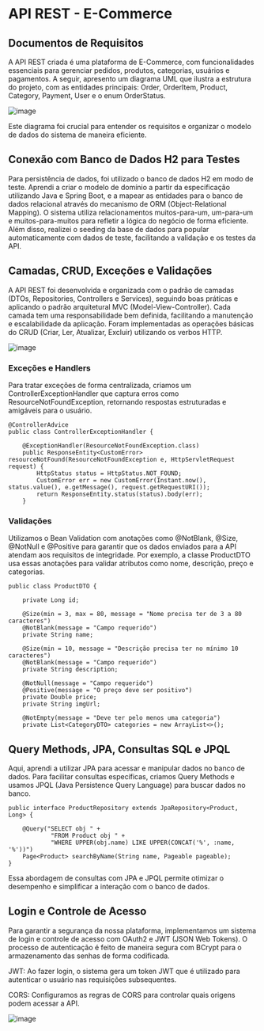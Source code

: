 # API REST - E-Commerce

## Documentos de Requisitos
A API REST criada é uma plataforma de E-Commerce, com funcionalidades essenciais para gerenciar pedidos, produtos, categorias, usuários e pagamentos. A seguir, apresento um diagrama UML que ilustra a estrutura do projeto, com as entidades principais: Order, OrderItem, Product, Category, Payment, User e o enum OrderStatus. 

![image](https://github.com/user-attachments/assets/c599c60a-aa6a-4f91-b960-4239f4bffe89)

Este diagrama foi crucial para entender os requisitos e organizar o modelo de dados do sistema de maneira eficiente.

##
## Conexão com Banco de Dados H2 para Testes
Para persistência de dados, foi utilizado o banco de dados H2 em modo de teste. Aprendi a criar o modelo de domínio a partir da especificação utilizando Java e Spring Boot, e a mapear as entidades para o banco de dados relacional através do mecanismo de ORM (Object-Relational Mapping). O sistema utiliza relacionamentos muitos-para-um, um-para-um e muitos-para-muitos para refletir a lógica do negócio de forma eficiente. Além disso, realizei o seeding da base de dados para popular automaticamente com dados de teste, facilitando a validação e os testes da API.

##
## Camadas, CRUD, Exceções e Validações
A API REST foi desenvolvida e organizada com o padrão de camadas (DTOs, Repositories, Controllers e Services), seguindo boas práticas e aplicando o padrão arquitetural MVC (Model-View-Controller). Cada camada tem uma responsabilidade bem definida, facilitando a manutenção e escalabilidade da aplicação. Foram implementadas as operações básicas do CRUD (Criar, Ler, Atualizar, Excluir) utilizando os verbos HTTP.

![image](https://github.com/user-attachments/assets/935cbdc4-7a5a-4428-8625-a73e3ed5ab89)

### Exceções e Handlers
Para tratar exceções de forma centralizada, criamos um ControllerExceptionHandler que captura erros como ResourceNotFoundException, retornando respostas estruturadas e amigáveis para o usuário.

    @ControllerAdvice
    public class ControllerExceptionHandler {
    
        @ExceptionHandler(ResourceNotFoundException.class)
        public ResponseEntity<CustomError> resourceNotFound(ResourceNotFoundException e, HttpServletRequest request) {
            HttpStatus status = HttpStatus.NOT_FOUND;
            CustomError err = new CustomError(Instant.now(), status.value(), e.getMessage(), request.getRequestURI());
            return ResponseEntity.status(status).body(err);
        }

### Validações
Utilizamos o Bean Validation com anotações como @NotBlank, @Size, @NotNull e @Positive para garantir que os dados enviados para a API atendam aos requisitos de integridade. Por exemplo, a classe ProductDTO usa essas anotações para validar atributos como nome, descrição, preço e categorias.

    public class ProductDTO {
    
        private Long id;
    
        @Size(min = 3, max = 80, message = "Nome precisa ter de 3 a 80 caracteres")
        @NotBlank(message = "Campo requerido")
        private String name;
    
        @Size(min = 10, message = "Descrição precisa ter no mínimo 10 caracteres")
        @NotBlank(message = "Campo requerido")
        private String description;
    
        @NotNull(message = "Campo requerido")
        @Positive(message = "O preço deve ser positivo")
        private Double price;
        private String imgUrl;
    
        @NotEmpty(message = "Deve ter pelo menos uma categoria")
        private List<CategoryDTO> categories = new ArrayList<>();

##
## Query Methods, JPA, Consultas SQL e JPQL
Aqui, aprendi a utilizar JPA para acessar e manipular dados no banco de dados. Para facilitar consultas específicas, criamos Query Methods e usamos JPQL (Java Persistence Query Language) para buscar dados no banco.

    public interface ProductRepository extends JpaRepository<Product, Long> {
    
        @Query("SELECT obj " +
                "FROM Product obj " +
                "WHERE UPPER(obj.name) LIKE UPPER(CONCAT('%', :name, '%'))")
        Page<Product> searchByName(String name, Pageable pageable);
    }

Essa abordagem de consultas com JPA e JPQL permite otimizar o desempenho e simplificar a interação com o banco de dados.

##
## Login e Controle de Acesso
Para garantir a segurança da nossa plataforma, implementamos um sistema de login e controle de acesso com OAuth2 e JWT (JSON Web Tokens). O processo de autenticação é feito de maneira segura com BCrypt para o armazenamento das senhas de forma codificada. 

JWT: Ao fazer login, o sistema gera um token JWT que é utilizado para autenticar o usuário nas requisições subsequentes. 

CORS: Configuramos as regras de CORS para controlar quais origens podem acessar a API.

![image](https://github.com/user-attachments/assets/f70cae1a-d64b-4bde-b3c7-9b11befeab9e)
